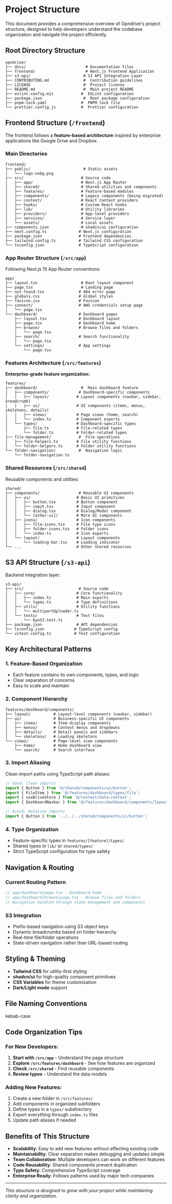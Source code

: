 # Project Structure

This document provides a comprehensive overview of Opndrive's project structure,
designed to help developers understand the codebase organization and navigate
the project efficiently.

## Root Directory Structure

```
opndrive/
├── docs/                          # Documentation files
├── frontend/                      # Next.js Frontend Application
├── s3-api/                       # S3 API Integration Layer
├── CONTRIBUTING.md               #  Contribution guidelines
├── LICENSE                       #  Project license
├── README.md                     #  Main project README
├── eslint.config.mjs            #  ESLint configuration
├── package.json                  #  Root package configuration
├── pnpm-lock.yaml               #  PNPM lock file
└── prettier.config.js           #  Prettier configuration
```

## Frontend Structure (`/frontend`)

The frontend follows a **feature-based architecture** inspired by enterprise
applications like Google Drive and Dropbox.

### Main Directories

```
frontend/
├── public/                       # Static assets
│   └── logo-nobg.png
├── src/                         # Source code
│   ├── app/                     # Next.js App Router
│   ├── shared/                  # Shared utilities and components
│   ├── features/                # Feature-based modules
│   ├── components/              # Legacy components (being migrated)
│   ├── context/                 # React Context providers
│   ├── hooks/                   # Custom React hooks
│   ├── lib/                     # Utility libraries
│   ├── providers/               # App-level providers
│   ├── services/                # Service layer
│   └── assets/                  # Local assets
├── components.json              # shadcn/ui configuration
├── next.config.ts              # Next.js configuration
├── package.json                # Frontend dependencies
├── tailwind.config.ts          # Tailwind CSS configuration
└── tsconfig.json               # TypeScript configuration
```

### App Router Structure (`/src/app`)

Following Next.js 15 App Router conventions:

```
app/
├── layout.tsx                   # Root layout component
├── page.tsx                     # Landing page
├── not-found.tsx               # 404 error page
├── globals.css                 # Global styles
├── favicon.ico                 # Favicon
├── connect/                    # AWS credentials setup page
│   └── page.tsx
└── dashboard/                  # Dashboard pages
    ├── layout.tsx              # Dashboard layout
    ├── page.tsx                # Dashboard home
    ├── browse/                 # Browse files and folders
    │   └── page.tsx
    ├── search/                 # Search functionality
    │   └── page.tsx
    └── settings/               # App settings
        └── page.tsx
```

### Features Architecture (`/src/features`)

**Enterprise-grade feature organization:**

```
features/
├── dashboard/                   #  Main dashboard feature
│   ├── components/             # Dashboard-specific components
│   │   ├── layout/            # Layout components (navbar, sidebar, breadcrumb)
│   │   ├── ui/                # UI components (items, menus, skeletons, details)
│   │   ├── views/             # Page views (home, search)
│   │   └── index.ts           # Component exports
│   └── types/                 # Dashboard-specific types
│       ├── file.ts            # File-related types
│       └── folder.ts          # Folder-related types
├── file-management/            #  File operations
│   ├── file-helpers.ts        # File utility functions
│   └── folder-helpers.ts      # Folder utility functions
└── folder-navigation/          #  Navigation logic
    └── folder-navigation.ts
```

### Shared Resources (`/src/shared`)

Reusable components and utilities:

```
shared/
├── components/                 # Reusable UI components
│   ├── ui/                    # Basic UI primitives
│   │   ├── button.tsx         # Button component
│   │   ├── input.tsx          # Input component
│   │   ├── dialog.tsx         # Dialog/Modal component
│   │   └── [other-ui]/        # More UI components
│   ├── icons/                 # Icon components
│   │   ├── file-icons.tsx     # File type icons
│   │   ├── folder-icons.tsx   # Folder icons
│   │   └── index.ts           # Icon exports
│   └── layout/                # Layout components
│       └── loading-bar.tsx    # Loading indicator
└── ...                        # Other shared resources
```

## S3 API Structure (`/s3-api`)

Backend integration layer:

```
s3-api/
├── src/                        # Source code
│   ├── core/                  # Core functionality
│   │   ├── index.ts           # Main exports
│   │   └── types.ts           # Type definitions
│   ├── utils/                 # Utility functions
│   │   └── multipartUploader.ts
│   └── tests/                 # Test files
│       └── byoS3.test.ts
├── package.json               # API dependencies
├── tsconfig.json             # TypeScript config
└── vitest.config.ts          # Test configuration
```

## Key Architectural Patterns

### 1. **Feature-Based Organization**

- Each feature contains its own components, types, and logic
- Clear separation of concerns
- Easy to scale and maintain

### 2. **Component Hierarchy**

```
features/dashboard/components/
├── layout/          # Layout-level components (navbar, sidebar)
├── ui/              # Business-specific UI components
│   ├── items/       # Item display components
│   ├── menus/       # Context menus and dropdowns
│   ├── details/     # Detail panels and sidebars
│   └── skeletons/   # Loading skeletons
└── views/           # Page-level view components
    ├── home/        # Home dashboard view
    └── search/      # Search interface
```

### 3. **Import Aliasing**

Clean import paths using TypeScript path aliases:

```typescript
// Good: Clean imports
import { Button } from '@/shared/components/ui/button';
import { FileItem } from '@/features/dashboard/types/file';
import { useDriveStore } from '@/context/data-context';
import { DashboardNavbar } from '@/features/dashboard/components/layout/navbar/dashboard-navbar';

// Avoid: Relative imports
import { Button } from '../../../shared/components/ui/button';
```

### 4. **Type Organization**

- Feature-specific types in `features/[feature]/types/`
- Shared types in `lib/` or `shared/types/`
- Strict TypeScript configuration for type safety

## Navigation & Routing

### Current Routing Pattern

```typescript
// app/dashboard/page.tsx - Dashboard home
// app/dashboard/browse/page.tsx - Browse files and folders
// Navigation handled through state management and components
```

### S3 Integration

- Prefix-based navigation using S3 object keys
- Dynamic breadcrumbs based on folder hierarchy
- Real-time file/folder operations
- State-driven navigation rather than URL-based routing

## Styling & Theming

- **Tailwind CSS** for utility-first styling
- **shadcn/ui** for high-quality component primitives
- **CSS Variables** for theme customization
- **Dark/Light mode** support

## File Naming Conventions

kebab-case

## Code Organization Tips

### For New Developers:

1. **Start with `/src/app`** - Understand the page structure
2. **Explore `/src/features/dashboard`** - See how features are organized
3. **Check `/src/shared`** - Find reusable components
4. **Review types** - Understand the data models

### Adding New Features:

1. Create a new folder in `/src/features/`
2. Add components in organized subfolders
3. Define types in a `types/` subdirectory
4. Export everything through `index.ts` files
5. Update path aliases if needed

## Benefits of This Structure

- **Scalability**: Easy to add new features without affecting existing code
- **Maintainability**: Clear separation makes debugging and updates simple
- **Team Collaboration**: Multiple developers can work on different features
- **Code Reusability**: Shared components prevent duplication
- **Type Safety**: Comprehensive TypeScript coverage
- **Enterprise Ready**: Follows patterns used by major tech companies

---

_This structure is designed to grow with your project while maintaining clarity
and organization._
